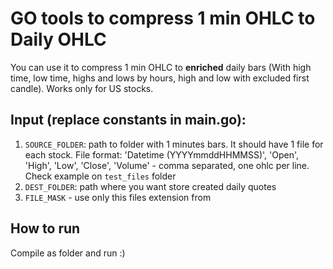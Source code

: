 # GO tools to compress 1 min OHLC to Daily OHLC

You can use it to compress 1 min OHLC to **enriched** daily bars (With high time, low time, highs and lows by hours, 
high and low with excluded first candle). Works only for US stocks. 

## Input (replace constants in main.go):

1. `SOURCE_FOLDER`: path to folder with 1 minutes bars. It should have 1 file for each stock. 
File format: 'Datetime (YYYYmmddHHMMSS)', 'Open', 'High', 'Low', 'Close', 'Volume' - comma separated, one ohlc per line.
Check example on `test_files` folder
2. `DEST_FOLDER`: path where you want store created daily quotes
3. `FILE_MASK` - use only this files extension from 

## How to run

Compile as folder and run :)